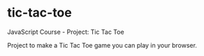 # tic-tac-toe
JavaScript Course - Project: Tic Tac Toe

Project to make a Tic Tac Toe game you can play in your browser.